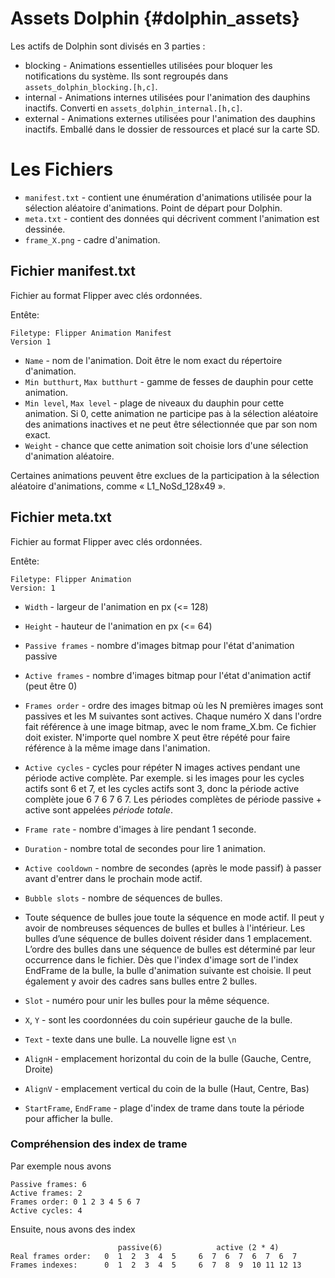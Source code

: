 # Assets Dolphin {#dolphin_assets}

Les actifs de Dolphin sont divisés en 3 parties :

- blocking  - Animations essentielles utilisées pour bloquer les notifications du système. Ils sont regroupés dans `assets_dolphin_blocking.[h,c]`.
- internal - Animations internes utilisées pour l'animation des dauphins inactifs. Converti en `assets_dolphin_internal.[h,c]`.
- external - Animations externes utilisées pour l'animation des dauphins inactifs. Emballé dans le dossier de ressources et placé sur la carte SD.

# Les Fichiers

- `manifest.txt` - contient une énumération d'animations utilisée pour la sélection aléatoire d'animations. Point de départ pour Dolphin.
- `meta.txt` - contient des données qui décrivent comment l'animation est dessinée.
- `frame_X.png` - cadre d'animation.

## Fichier manifest.txt

Fichier au format Flipper avec clés ordonnées.

Entête:

```
Filetype: Flipper Animation Manifest
Version 1
```

- `Name` - nom de l'animation. Doit être le nom exact du répertoire d'animation.
- `Min butthurt`, `Max butthurt` - gamme de fesses de dauphin pour cette animation.
- `Min level`, `Max level` - plage de niveaux du dauphin pour cette animation. Si 0, cette animation ne participe pas à la sélection aléatoire des animations inactives et ne peut être sélectionnée que par son nom exact.
- `Weight` - chance que cette animation soit choisie lors d'une sélection d'animation aléatoire.

Certaines animations peuvent être exclues de la participation à la sélection aléatoire d'animations, comme « L1_NoSd_128x49 ».

## Fichier meta.txt

Fichier au format Flipper avec clés ordonnées.

Entête:

```
Filetype: Flipper Animation
Version: 1
```

- `Width` - largeur de l'animation en px (<= 128)
- `Height` - hauteur de l'animation en px (<= 64)
- `Passive frames` - nombre d'images bitmap pour l'état d'animation passive
- `Active frames` - nombre d'images bitmap pour l'état d'animation actif (peut être 0)
- `Frames order` - ordre des images bitmap où les N premières images sont passives et les M suivantes sont actives. Chaque numéro X dans l'ordre fait référence à une image bitmap, avec le nom frame\_X.bm. Ce fichier doit exister. N'importe quel nombre X peut être répété pour faire référence à la même image dans l'animation.
- `Active cycles` - cycles pour répéter N images actives pendant une période active complète. Par exemple. si les images pour les cycles actifs sont 6 et 7, et les cycles actifs sont 3, donc la période active complète joue 6 7 6 7 6 7. Les périodes complètes de période passive + active sont appelées *période totale*.
- `Frame rate` - nombre d'images à lire pendant 1 seconde.
- `Duration` - nombre total de secondes pour lire 1 animation.
- `Active cooldown` - nombre de secondes (après le mode passif) à passer avant d'entrer dans le prochain mode actif.

- `Bubble slots` - nombre de séquences de bulles.
- Toute séquence de bulles joue toute la séquence en mode actif. Il peut y avoir de nombreuses séquences de bulles et bulles à l'intérieur. Les bulles d’une séquence de bulles doivent résider dans 1 emplacement. L’ordre des bulles dans une séquence de bulles est déterminé par leur occurrence dans le fichier. Dès que l'index d'image sort de l'index EndFrame de la bulle, la bulle d'animation suivante est choisie. Il peut également y avoir des cadres sans bulles entre 2 bulles.

- `Slot` - numéro pour unir les bulles pour la même séquence.
- `X`, `Y` - sont les coordonnées du coin supérieur gauche de la bulle.
- `Text` - texte dans une bulle. La nouvelle ligne est `\n`
- `AlignH` - emplacement horizontal du coin de la bulle (Gauche, Centre, Droite)
- `AlignV` - emplacement vertical du coin de la bulle (Haut, Centre, Bas)
- `StartFrame`, `EndFrame` - plage d'index de trame dans toute la période pour afficher la bulle.

### Compréhension des index de trame

Par exemple nous avons

```
Passive frames: 6
Active frames: 2
Frames order: 0 1 2 3 4 5 6 7
Active cycles: 4
```

Ensuite, nous avons des index

```
                        passive(6)            active (2 * 4)
Real frames order:   0  1  2  3  4  5     6  7  6  7  6  7  6  7
Frames indexes:      0  1  2  3  4  5     6  7  8  9  10 11 12 13
```